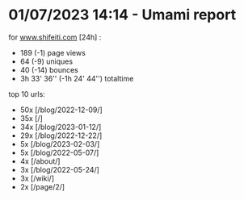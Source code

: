 # 01/07/2023 14:14 - Umami report
for www.shifeiti.com [24h] :

 - 189 (-1) page views
 - 64 (-9) uniques
 - 40 (-14) bounces
 - 3h 33' 36'' (-1h 24' 44'') totaltime


top 10 urls:
 - 50x [/blog/2022-12-09/]
 - 35x [/]
 - 34x [/blog/2023-01-12/]
 - 29x [/blog/2022-12-22/]
 - 5x [/blog/2023-02-03/]
 - 5x [/blog/2022-05-07/]
 - 4x [/about/]
 - 3x [/blog/2022-05-24/]
 - 3x [/wiki/]
 - 2x [/page/2/]


